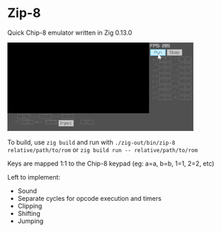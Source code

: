 # Zip-8

Quick Chip-8 emulator written in Zig 0.13.0

![Zip-8 demo](zip.gif)

To build, use `zig build` and run with `./zig-out/bin/zip-8 relative/path/to/rom` or `zig build run -- relative/path/to/rom`

Keys are mapped 1:1 to the Chip-8 keypad (eg: a=a, b=b, 1=1, 2=2, etc)

Left to implement:
- Sound
- Separate cycles for opcode execution and timers
- Clipping
- Shifting
- Jumping